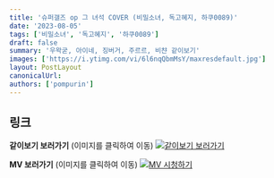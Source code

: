 ```yaml
---
title: '슈퍼갤즈 op 그 녀석 COVER (비밀소녀, 독고혜지, 하쿠0089)'
date: '2023-08-05'
tags: ['비밀소녀', '독고혜지', '하쿠0089']
draft: false
summary: '우왁굳, 아이네, 징버거, 주르르, 비챤 같이보기'
images: ['https://i.ytimg.com/vi/6l6nqQbmMsY/maxresdefault.jpg']
layout: PostLayout
canonicalUrl:
authors: ['pompurin']
---
```


## 링크

**같이보기 보러가기** (이미지를 클릭하여 이동)
[![같이보기 보러가기](https://cdn.discordapp.com/attachments/1136601898116464710/1211650793904807976/logo.png?ex=65eef8bc&is=65dc83bc&hm=95dc0e08c1f43025dd60def429896697b3787a9f923593eb50b24e9fb6280361&)](https://cafe.naver.com/steamindiegame/12316926)

**MV 보러가기** (이미지를 클릭하여 이동)
[![MV 시청하기](https://i.ytimg.com/vi/6l6nqQbmMsY/maxresdefault.jpg)](https://youtu.be/6l6nqQbmMsY)
